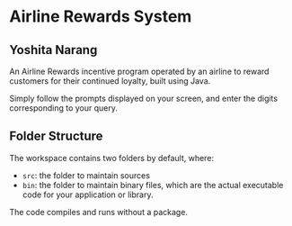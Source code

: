 # Airline Rewards System 
## Yoshita Narang

An Airline Rewards incentive program operated by an airline to reward customers for their continued loyalty, built using Java. 

Simply follow the prompts displayed on your screen, and enter the digits corresponding to your query. 

## Folder Structure

The workspace contains two folders by default, where:

- `src`: the folder to maintain sources
- `bin`: the folder to maintain binary files, which are the actual executable code for your application or library.

The code compiles and runs without a package. 

